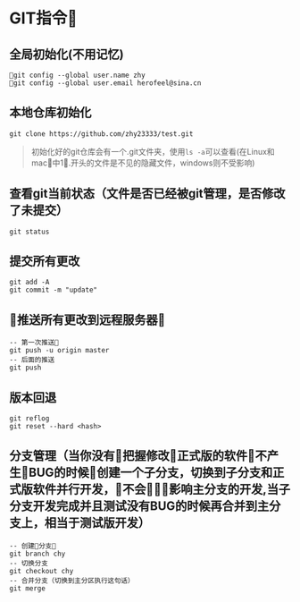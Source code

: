 # GIT指令
## 全局初始化(不用记忆)
```
git config --global user.name zhy
git config --global user.email herofeel@sina.cn
```
## 本地仓库初始化
```
git clone https://github.com/zhy23333/test.git
```
>初始化好的git仓库会有一个.git文件夹，使用`ls -a`可以查看(在Linux和mac中1⃣️.开头的文件是不见的隐藏文件，windows则不受影响)
## 查看git当前状态（文件是否已经被git管理，是否修改了未提交）
```
git status 
```

## 提交所有更改
```
git add -A
git commit -m "update"
```

## 推送所有更改到远程服务器
```
-- 第一次推送
git push -u origin master
-- 后面的推送
git push 
```

## 版本回退
```
git reflog
git reset --hard <hash>
```

## 分支管理（当你没有把握修改正式版的软件不产生BUG的时候创建一个子分支，切换到子分支和正式版软件并行开发，不会影响主分支的开发,当子分支开发完成并且测试没有BUG的时候再合并到主分支上，相当于测试版开发）
```
-- 创建分支
git branch chy
-- 切换分支
git checkout chy
-- 合并分支（切换到主分区执行这句话）
git merge 
```
